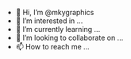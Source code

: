 - 👋 Hi, I’m @mkygraphics
- 👀 I’m interested in ...
- 🌱 I’m currently learning ...
- 💞️ I’m looking to collaborate on ...
- 📫 How to reach me ...

<!---
mkygraphics/mkygraphics is a ✨ special ✨ repository because its `README.md` (this file) appears on your GitHub profile.
You can click the Preview link to take a look at your changes.
--->
